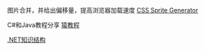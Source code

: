 
图片合并，并给出偏移量，提高浏览器加载速度
[CSS Sprite Generator](http://spritegen.website-performance.org/)

C#和Java教程分享
[猿教程](http://www.yuanjiaocheng.net/)


[.NET知识结构](http://lib.csdn.net/base/dotnet/structure)